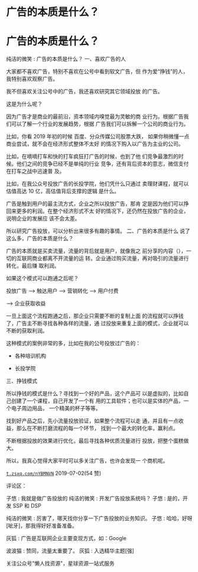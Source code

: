 # 广告的本质是什么？

# 广告的本质是什么？

纯洁的微笑 : 广告的本质是什么？ 一、喜欢广告的人

大家都不喜欢广告，特别不喜欢在公号中看到软文广告，但 作为爱“挣钱”的人，我特别喜欢观察广告。

我不但喜欢关注公号中的广告，我还喜欢研究其它领域投放 的广告。

这是为什么呢？

因为广告才是商业的最前沿，资本领域内嗅觉最为灵敏的商 业行为。根据广告我们可以了解一个行业的发展趋势，根据 广告我们可以拆解一个公司的商业行为。

比如，你看 2019 年初的时候 百度、分众传媒公司股票大跌， 如果你稍微懂一点商业尝试，就不会在经济形式整体不太好 的情况下购入以广告为主业的公司。

比如，在嘀嘀打车和快的打车疯狂打广告的时候，也到了他 们竞争最激烈的时候。他们之间的竞争已经不是单纯的行业 竞争，还有背后资本的意志，微信支付在打车之战中迅速普 及。

比如，在我公众号投放广告的长投学院，他们凭什么只通过 卖理财课程，就可以估值高达 10 亿，高估值背后支撑的逻辑 是什么。

广告是触到用户的最主流方式，企业之所以投放广告，那肯 定是因为他们可以挣回来更多的利润。在整个经济形式不太 好的情况下，还仍然在投放广告的企业，说明企业的发展应 该不会太差。

所以研究广告投放，可以分析出来很多有趣的事情。 二、广告的本质是什么 说了这么多，广告的本质是什么？

广告的本质就是买卖流量，流量的背后就是用户，就像我之 前分享的内容（），一切的互联网商业都离不开流量的运 转。企业通过购买流量，再对吸引的流量进行转化，最后赚 取利润。

如果这个模式可以跑通之后呢？

投放广告 ——> 触达用户 ——> 营销转化 ——> 用户付费

——> 企业获取收益

一旦上面这个流程跑通之后，那企业只需要不断的复制上面 的流程就可以挣钱了，广告主不断寻找各种各样的流量，通 过投放来重复上面的模式，企业就可以不断的获取利润。

这种模式的案例非常的多，比如在我的公号投放过广告的：

*   各种培训机构

*   长投学院

三、挣钱模式

所以挣钱的模式是什么？寻找到一个好的产品，这个产品可 以是虚拟的，比如自己创建了一个课程，自己开发了一个有 用的工具软件；也可以是实体的产品，一个电子周边用品， 一个精美的杯子等等。

找到好产品之后，先小流量投放验证，如果整个流程可以走 通，并且有一点收益，那么在不断打磨流程的每一个环节， 找到一个最大的转化率，赢利点。

不断根据投放的效果进行优化，最后寻找各种优质流量进行 投放，把整个蛋糕做大。

所以，我真心觉得大家平时可以多关注广告，也许会发现一 个商机呢。

[`t.zsxq.com/nYBMNVN`](https://t.zsxq.com/nYBMNVN) 2019-07-02(54 赞)

评论区：

子悠 : 我就是做广告投放的 纯洁的微笑 : 开发广告投放系统吗？ 子悠 : 是的，开发 SSP 和 DSP

纯洁的微笑 : 厉害了，哪天找你分享一下广告投放的业务知识。 子悠 : 哈哈，好呀[呲牙]，那我得好好准备准备。

灰狐 : 广告是互联网企业主要变现方式，如：Google

波波猫 : 赞同，流量太重要了。 灰狐 : 入选精华主题[强]

关注公众号"懒人找资源"，星球资源一站式服务